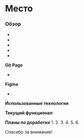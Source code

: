 # Место

### Обзор
*
*
*
*
*

**Git Page**

*

**Figma**

*

**Использованные технологии**


**Текущий функционал**

**Планы по доработке**
  1.
  2.
  3.
  4.
  5.
  6.

Спасибо за внимание!
